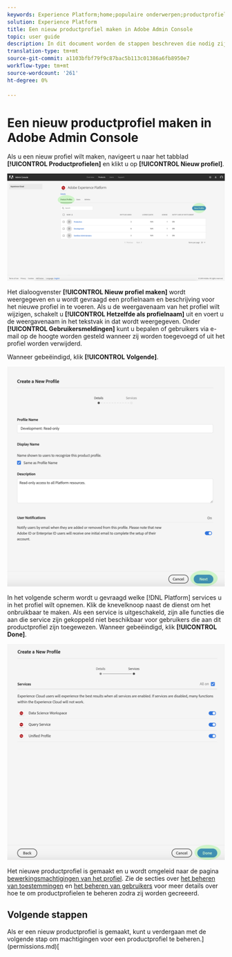 ```yaml
---
keywords: Experience Platform;home;populaire onderwerpen;productprofiel
solution: Experience Platform
title: Een nieuw productprofiel maken in Adobe Admin Console
topic: user guide
description: In dit document worden de stappen beschreven die nodig zijn om een nieuw productprofiel in de Adobe Admin Console te maken. Als u een nieuw profiel wilt maken, navigeert u naar het tabblad Productprofielen en klikt u op Nieuw profiel.
translation-type: tm+mt
source-git-commit: a1103bfbf79f9c87bac5b113c01386a6fb8950e7
workflow-type: tm+mt
source-wordcount: '261'
ht-degree: 0%

---
```



# Een nieuw productprofiel maken in Adobe Admin Console

Als u een nieuw profiel wilt maken, navigeert u naar het tabblad **[!UICONTROL Productprofielen]** en klikt u op **[!UICONTROL Nieuw profiel]**.

![new-profile-button](../images/new-profile-button.png)

Het dialoogvenster **[!UICONTROL Nieuw profiel maken]** wordt weergegeven en u wordt gevraagd een profielnaam en beschrijving voor het nieuwe profiel in te voeren. Als u de weergavenaam van het profiel wilt wijzigen, schakelt u **[!UICONTROL Hetzelfde als profielnaam]** uit en voert u de weergavenaam in het tekstvak in dat wordt weergegeven. Onder **[!UICONTROL Gebruikersmeldingen]** kunt u bepalen of gebruikers via e-mail op de hoogte worden gesteld wanneer zij worden toegevoegd of uit het profiel worden verwijderd.

Wanneer gebeëindigd, klik **[!UICONTROL Volgende]**.

![new-profile-details](../images/new-profile-details.png)

In het volgende scherm wordt u gevraagd welke [!DNL Platform] services u in het profiel wilt opnemen. Klik de knevelknoop naast de dienst om het onbruikbaar te maken. Als een service is uitgeschakeld, zijn alle functies die aan die service zijn gekoppeld niet beschikbaar voor gebruikers die aan dit productprofiel zijn toegewezen. Wanneer gebeëindigd, klik **[!UICONTROL Done]**.

![new-profile-services](../images/new-profile-services.png)

Het nieuwe productprofiel is gemaakt en u wordt omgeleid naar de pagina [bewerkingsmachtigingen van het profiel](#edit-permissions). Zie de secties over [het beheren van toestemmingen](#manage-permissions-for-a-product-profile) en [het beheren van gebruikers](#manage-users-for-a-product-profile) voor meer details over hoe te om productprofielen te beheren zodra zij worden gecreeerd.

## Volgende stappen

Als er een nieuw productprofiel is gemaakt, kunt u verdergaan met de volgende stap om machtigingen voor een productprofiel te beheren.](permissions.md)[